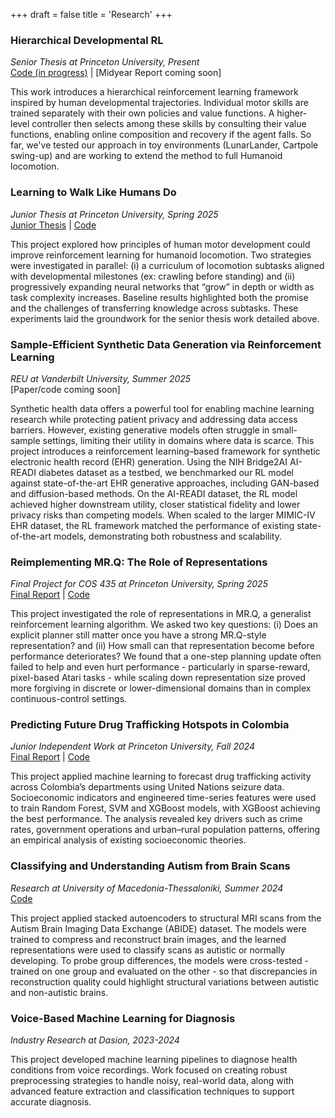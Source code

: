 +++
draft = false
title = 'Research'
+++


### Hierarchical Developmental RL 
*Senior Thesis at Princeton University, Present*  
[Code (in progress)](https://github.com/natalia-espinosadice/hierarchical-developmental-locomotion) | [Midyear Report coming soon]

This work introduces a hierarchical reinforcement learning framework inspired by human developmental trajectories. Individual motor skills are trained separately with their own policies and value functions. A higher-level controller then selects among these skills by consulting their value functions, enabling online composition and recovery if the agent falls. So far, we've tested our approach in toy environments (LunarLander, Cartpole swing-up) and are working to extend the method to full Humanoid locomotion.

### Learning to Walk Like Humans Do
*Junior Thesis at Princeton University, Spring 2025*  
[Junior Thesis](/juniorthesis_spring25.pdf) | [Code](https://github.com/natalia-espinosadice/learning-to-walk-rl)

This project explored how principles of human motor development could improve reinforcement learning for humanoid locomotion. 
Two strategies were investigated in parallel: (i) a curriculum of locomotion subtasks aligned with developmental milestones 
(ex: crawling before standing) and (ii) progressively expanding neural networks that “grow” in depth or width as task complexity increases. Baseline results highlighted both the promise and the challenges of transferring knowledge across subtasks. These experiments laid the groundwork for the senior thesis work detailed above.

### Sample-Efficient Synthetic Data Generation via Reinforcement Learning 
*REU at Vanderbilt University, Summer 2025*   
[Paper/code coming soon] 

Synthetic health data offers a powerful tool for enabling machine learning research while protecting patient privacy and addressing data access barriers. However, existing generative models often struggle in small-sample settings, limiting their utility in domains where data is scarce. This project introduces a reinforcement learning–based framework for synthetic electronic health record (EHR) generation. Using the NIH Bridge2AI AI-READI diabetes dataset as a testbed, we benchmarked our RL model against state-of-the-art EHR generative approaches, including GAN-based and diffusion-based methods. On the AI-READI dataset, the RL model achieved higher downstream utility, closer statistical fidelity and lower privacy risks than competing models. When scaled to the larger MIMIC-IV EHR dataset, the RL framework matched the performance of existing state-of-the-art models, demonstrating both robustness and scalability.


### Reimplementing MR.Q: The Role of Representations 
*Final Project for COS 435 at Princeton University, Spring 2025*  
[Final Report](/COS435_Final_Paper.pdf) | [Code](https://github.com/natalia-espinosadice/COS-435-RL-MrQ)  

This project investigated the role of representations in MR.Q, a generalist reinforcement learning algorithm. We asked two key questions: (i) Does an explicit planner still matter once you have a strong MR.Q-style representation? and (ii) How small can that representation become before performance deteriorates? We found that a one-step planning update often failed to help and even hurt performance - particularly in sparse-reward, pixel-based Atari tasks - while scaling down representation size proved more forgiving in discrete or lower-dimensional domains than in complex continuous-control settings. 


### Predicting Future Drug Trafficking Hotspots in Colombia 
*Junior Independent Work at Princeton University, Fall 2024*  
[Final Report](/iw_fall24.pdf) | [Code](https://github.com/natalia-espinosadice/predicting-drug-trafficking-hotspots)  

This project applied machine learning to forecast drug trafficking activity across Colombia’s departments using United Nations seizure data. Socioeconomic indicators and engineered time-series features were used to train Random Forest, SVM and XGBoost models, with XGBoost achieving the best performance. The analysis revealed key drivers such as crime rates, government operations and urban–rural population patterns, offering an empirical analysis of existing socioeconomic theories.

### Classifying and Understanding Autism from Brain Scans
*Research at University of Macedonia-Thessaloniki, Summer 2024*  
[Code](https://github.com/natalia-espinosadice/brainscan-autoencoder)  

This project applied stacked autoencoders to structural MRI scans from the Autism Brain Imaging Data Exchange (ABIDE) dataset. The models were trained to compress and reconstruct brain images, and the learned representations were used to classify scans as autistic or normally developing. To probe group differences, the models were cross-tested - trained on one group and evaluated on the other - so that discrepancies in reconstruction quality could highlight structural variations between autistic and non-autistic brains.


### Voice-Based Machine Learning for Diagnosis
*Industry Research at Dasion, 2023-2024*  

This project developed machine learning pipelines to diagnose health conditions from voice recordings. Work focused on creating robust preprocessing strategies to handle noisy, real-world data, along with advanced feature extraction and classification techniques to support accurate diagnosis. 


